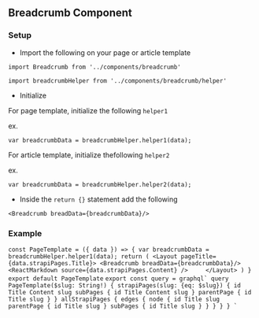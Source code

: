 ## Breadcrumb Component

### Setup
- Import the following on your page or article template

`import Breadcrumb from '../components/breadcrumb'`

`import breadcrumbHelper from '../components/breadcrumb/helper'`

- Initialize 

For page template, initialize the following `helper1`

ex.

`var breadcrumbData = breadcrumbHelper.helper1(data);`

For article template, initialize thefollowing `helper2`

ex.

`var breadcrumbData = breadcrumbHelper.helper2(data);`

- Inside the `return {}` statement add the following

`<Breadcrumb breadData={breadcrumbData}/>`

### Example

``
const PageTemplate = ({ data }) => {
    var breadcrumbData = breadcrumbHelper.helper1(data);
    return (
      <Layout pageTitle={data.strapiPages.Title}>
          <Breadcrumb breadData={breadcrumbData}/>
          <ReactMarkdown source={data.strapiPages.Content} />    
      </Layout>
    )
}
export default PageTemplate
``
``
export const query = graphql`
  query PageTemplate($slug: String!) {
    strapiPages(slug: {eq: $slug}) {
      id
      Title
      Content
      slug
      subPages {
        id
        Title
        Content
        slug
      }
      parentPage {
        id
        Title
        slug
      }
    }
    allStrapiPages {
      edges {
        node {
          id
          Title
          slug
          parentPage {
            id
            Title
            slug
          }
          subPages {
            id
            Title
            slug
          }
        }
      }
    }
  }
`
``